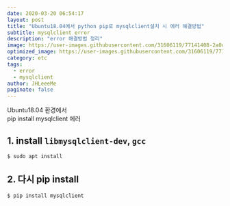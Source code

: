 ```yaml
---
date: 2020-03-20 06:54:17
layout: post
title: "Ubuntu18.04에서 python pip로 mysqlclient설치 시 에러 해결방법"
subtitle: mysqlclient error
description: "error 해결방법 정리"
image: https://user-images.githubusercontent.com/31606119/77141408-2a0d4800-6ac0-11ea-82c2-daa0a1e2e8ea.png
optimized_image: https://user-images.githubusercontent.com/31606119/77141408-2a0d4800-6ac0-11ea-82c2-daa0a1e2e8ea.png
category: etc
tags:
  - error
  - mysqlclient
author: JHLeeeMe
paginate: false
---
```


Ubuntu18.04 환경에서  
pip install mysqlclient 에러

## 1. install ```libmysqlclient-dev```, ```gcc```
```bash
$ sudo apt install 
```

## 2. 다시 pip install
```bash
$ pip install mysqlclient
```
